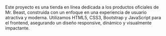 Este proyecto es una tienda en línea dedicada a los productos oficiales de Mr. Beast, construida con un enfoque en una experiencia de usuario atractiva y moderna. Utilizamos HTML5, CSS3, Bootstrap y JavaScript para el frontend, asegurando un diseño responsive, dinámico y visualmente impactante.
